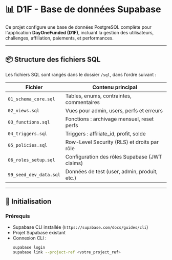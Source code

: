 # 📊 D1F - Base de données Supabase

Ce projet configure une base de données PostgreSQL complète pour l'application **DayOneFunded (D1F)**, incluant la gestion des utilisateurs, challenges, affiliation, paiements, et performances.

---

## 📦 Structure des fichiers SQL

Les fichiers SQL sont rangés dans le dossier `/sql`, dans l’ordre suivant :

| Fichier                      | Contenu principal                              |
|-----------------------------|-------------------------------------------------|
| `01_schema_core.sql`        | Tables, enums, contraintes, commentaires        |
| `02_views.sql`              | Vues pour admin, users, perfs et erreurs        |
| `03_functions.sql`          | Fonctions : archivage mensuel, reset perfs      |
| `04_triggers.sql`           | Triggers : affiliate_id, profit, solde          |
| `05_policies.sql`           | Row-Level Security (RLS) et droits par rôle     |
| `06_roles_setup.sql`        | Configuration des rôles Supabase (JWT claims)   |
| `99_seed_dev_data.sql`      | Données de test (user, admin, produit, etc.)    |

---

## 🚀 Initialisation

### Prérequis

- Supabase CLI installée (`https://supabase.com/docs/guides/cli`)
- Projet Supabase existant
- Connexion CLI :
  ```bash
  supabase login
  supabase link --project-ref <votre_project_ref>

